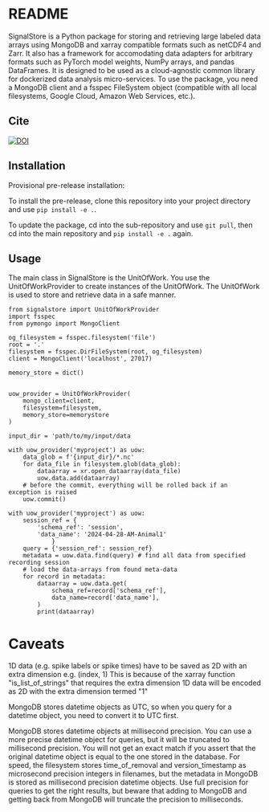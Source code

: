 

# README

SignalStore is a Python package for storing and retrieving large labeled data arrays using MongoDB and xarray compatible formats such as netCDF4 and Zarr. It also has a framework for accomodating data adapters for arbitrary formats such as PyTorch model weights, NumPy arrays, and pandas DataFrames. It is designed to be used as a cloud-agnostic common library for dockerized data analysis micro-services. To use the package, you need a MongoDB client and a fsspec FileSystem object (compatible with all local filesystems, Google Cloud, Amazon Web Services, etc.).

## Cite

[![DOI](https://zenodo.org/badge/788602046.svg)](https://doi.org/10.5281/zenodo.13958872)

## Installation

Provisional pre-release installation:

To install the pre-release, clone this repository into your project directory and use `pip install -e .`.

To update the package, cd into the sub-repository and use `git pull`, then cd into the main repository and `pip install -e .` again.

## Usage

The main class in SignalStore is the UnitOfWork. You use the UnitOfWorkProvider to create instances of the UnitOfWork. The UnitOfWork is used to store and retrieve data in a safe manner.

```
from signalstore import UnitOfWorkProvider
import fsspec
from pymongo import MongoClient

og_filesystem = fsspec.filesystem('file')
root = '.'
filesystem = fsspec.DirFileSystem(root, og_filesystem)
client = MongoClient('localhost', 27017)

memory_store = dict()


uow_provider = UnitOfWorkProvider(
    mongo_client=client,
    filesystem=filesystem,
    memory_store=memorystore
)

input_dir = 'path/to/my/input/data

with uow_provider('myproject') as uow:
    data_glob = f'{input_dir}/*.nc'
    for data_file in filesystem.glob(data_glob):
        dataarray = xr.open_dataarray(data_file)
        uow.data.add(dataarray)
    # before the commit, everything will be rolled back if an exception is raised
    uow.commit()

with uow_provider('myproject') as uow:
    session_ref = {
        'schema_ref': 'session',
        'data_name': '2024-04-28-AM-Animal1'
            }
    query = {'session_ref': session_ref}
    metadata = uow.data.find(query) # find all data from specified recording session
    # load the data-arrays from found meta-data
    for record in metadata:
        dataarray = uow.data.get(
            schema_ref=record['schema_ref'],
            data_name=record['data_name'],
        )
        print(dataarray)
```

# Caveats

1D data (e.g. spike labels or spike times) have to be saved as 2D with an extra dimension e.g. (index, 1)
This is because of the xarray function "is_list_of_strings" that requires the extra dimension
1D data will be encoded as 2D with the extra dimension termed "1"

MongoDB stores datetime objects as UTC, so when you query for a datetime object, you need to convert it to UTC first.

MongoDB stores datetime objects at millisecond precision. You can use a more precise datetime object for queries, but it will be truncated to millisecond precision. You will not get an exact match if you assert that the original datetime object is equal to the one stored in the database. For speed, the filesystem stores time_of_removal and version_timestamp as microsecond precision integers in filenames, but the metadata in MongoDB is stored as millisecond precision datetime objects. Use full precision for queries to get the right results, but beware that adding to MongoDB and getting back from MongoDB will truncate the precision to milliseconds.
